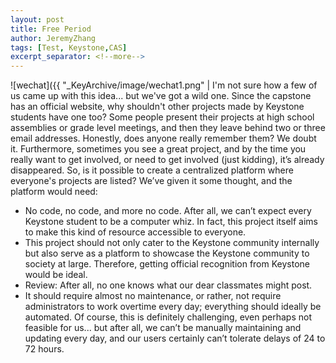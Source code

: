 ```yaml
---
layout: post
title: Free Period
author: JeremyZhang
tags: [Test, Keystone,CAS]
excerpt_separator: <!--more-->
---
```

![wechat]({{ "_KeyArchive/image/wechat1.png" | 
I'm not sure how a few of us came up with this idea... but we've got a wild one. Since the capstone has an official website, why shouldn't other projects made by Keystone students have one too? Some people present their projects at high school assemblies or grade level meetings, and then they leave behind two or three email addresses. Honestly, does anyone really remember them? We doubt it. Furthermore, sometimes you see a great project, and by the time you really want to get involved, or need to get involved (just kidding), it’s already disappeared. So, is it possible to create a centralized platform where everyone's projects are listed? We’ve given it some thought, and the platform would need:

- No code, no code, and more no code.
  After all, we can’t expect every Keystone student to be a computer whiz. In fact, this project itself aims to make this kind of resource accessible to everyone.
- This project should not only cater to the Keystone community internally but also serve as a platform to showcase the Keystone community to society at large. Therefore, getting official recognition from Keystone would be ideal.
- Review: After all, no one knows what our dear classmates might post.
- It should require almost no maintenance, or rather, not require administrators to work overtime every day; everything should ideally be automated. Of course, this is definitely challenging, even perhaps not feasible for us... but after all, we can’t be manually maintaining and updating every day, and our users certainly can’t tolerate delays of 24 to 72 hours.


